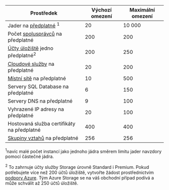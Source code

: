 | Prostředek | Výchozí omezení | Maximální omezení |
| --- | --- | --- |
| Jader na [předplatné](../articles/billing-buy-sign-up-azure-subscription.md) <sup>1</sup> |20 |10 000 |
| Počet [spolusprávců](../articles/billing-add-change-azure-subscription-administrator.md) na předplatné |200 |200 |
| [Účty úložiště](../articles/storage/common/storage-create-storage-account.md) jedno předplatné<sup>2</sup> |200 |250 |
| [Cloudové služby](../articles/cloud-services/cloud-services-choose-me.md) na předplatné |20 |200 |
| [Místní sítě](http://msdn.microsoft.com/library/jj157100.aspx) na předplatné |10 |500 |
| Servery SQL Database na předplatné |6 |150 |
| Servery DNS na předplatné |9 |100 |
| Vyhrazené IP adresy na předplatné |20 |100 |
| Hostovaná služba certifikáty na předplatné |400 |400 |
| [Skupiny vztahů](../articles/virtual-network/virtual-networks-migrate-to-regional-vnet.md) na předplatné |256 |256 |


<sup>1</sup>navíc malé počet instancí jako jednoho jádra směrem limitu jader navzdory pomocí částečné jádra.

<sup>2</sup> To zahrnuje účty služby Storage úrovně Standard i Premium. Pokud potřebujete více než 200 účtů úložiště, vytvořte žádost prostřednictvím [podpory Azure](https://azure.microsoft.com/support/faq/). Tým Azure Storage se na váš obchodní případ podívá a může schválit až 250 účtů úložiště. 

